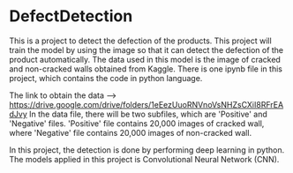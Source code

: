 # DefectDetection

This is a project to detect the defection of the products. This project will train the model by using the image so that it can detect the defection of the product automatically. The data used in this model is the image of cracked and non-cracked walls obtained from Kaggle. There is one ipynb file in this project, which contains the code in python language. 

The link to obtain the data --> https://drive.google.com/drive/folders/1eEezUuoRNVnoVsNHZsCXiI8RFrEAdJvy
In the data file, there will be two subfiles, which are 'Positive' and 'Negative' files. 'Positive' file contains 20,000 images of cracked wall, where 'Negative' file contains 20,000 images of non-cracked wall. 

In this project, the detection is done by performing deep learning in python. The models applied in this project is Convolutional Neural Network (CNN).
